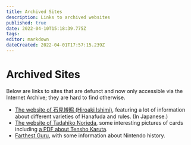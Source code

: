 ```yaml
---
title: Archived Sites
description: Links to archived websites
published: true
date: 2022-04-10T15:18:39.775Z
tags: 
editor: markdown
dateCreated: 2022-04-01T17:57:15.239Z
---
```


# Archived Sites

Below are links to sites that are defunct and now only accessible via the Internet Archive; they are hard to find otherwise.

* [The website of 石見博昭 (Hiroaki Ishimi)](https://web.archive.org/web/20181111085619/http://www.geocities.jp:80/xmbwq497/h-menu.html), featuring a lot of information about different varieties of Hanafuda and rules. (In Japanese.)
* [The website of Tadahiko Norieda](https://web.archive.org/web/20181105024558/http://www.geocities.jp/wbxkg972/), some interesting pictures of cards including [a PDF about Tensho Karuta](https://web.archive.org/web/20181106100041/http://www.geocities.jp/wbxkg972/sub/tensyo.pdf).
* [Farthest Guru](https://web.archive.org/web/20181207001605/http://www.geocities.co.jp/Playtown/4007/fg.html), with some information about Nintendo history.